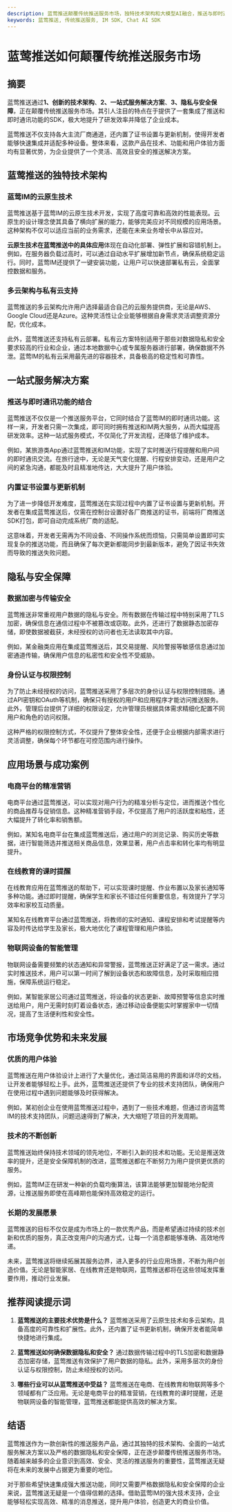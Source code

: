 ```yaml
---
description: 蓝莺推送颠覆传统推送服务市场，独特技术架构和大模型AI融合，推送与即时通讯功能的结合和市场竞争优势。
keywords: 蓝莺推送, 传统推送服务, IM SDK, Chat AI SDK
---
```

# 蓝莺推送如何颠覆传统推送服务市场

## 摘要

蓝莺推送通过**1、创新的技术架构**、**2、一站式服务解决方案**、**3、隐私与安全保障**，正在颠覆传统推送服务市场。其引人注目的特点在于提供了一套集成了推送和即时通讯功能的SDK，极大地提升了研发效率并降低了企业成本。

蓝莺推送不仅支持各大主流厂商通道，还内置了证书设置与更新机制，使得开发者能够快速集成并适配多种设备。整体来看，这款产品在技术、功能和用户体验方面均有显著优势，为企业提供了一个灵活、高效且安全的推送解决方案。

## 蓝莺推送的独特技术架构

### 蓝莺IM的云原生技术

蓝莺推送基于蓝莺IM的云原生技术开发，实现了高度可靠和高效的性能表现。云原生的设计理念使其具备了横向扩展的能力，能够完美应对不同规模的应用场景。这种架构不仅可以适应当前的业务需求，还能在未来业务增长中从容应对。

**云原生技术在蓝莺推送中的具体应用**体现在自动化部署、弹性扩展和容错机制上。例如，在服务器负载过高时，可以通过自动水平扩展增加新节点，确保系统稳定运行。同时，蓝莺IM还提供了一键安装功能，让用户可以快速部署私有云，全面掌控数据和服务。

### 多云架构与私有云支持

蓝莺推送的多云架构允许用户选择最适合自己的云服务提供商，无论是AWS、Google Cloud还是Azure。这种灵活性让企业能够根据自身需求灵活调整资源分配，优化成本。

此外，蓝莺推送还支持私有云部署。私有云方案特别适用于那些对数据隐私和安全要求较高的行业和企业，通过本地数据中心或专属服务器进行部署，确保数据不外泄。蓝莺IM的私有云采用最先进的容器技术，具备极高的稳定性和可靠性。

## 一站式服务解决方案

### 推送与即时通讯功能的结合

蓝莺推送不仅仅是一个推送服务平台，它同时结合了蓝莺IM的即时通讯功能。这样一来，开发者只需一次集成，即可同时拥有推送和IM两大服务，从而大幅提高研发效率。这种一站式服务模式，不仅简化了开发流程，还降低了维护成本。

例如，某旅游类App通过蓝莺推送和IM功能，实现了实时推送行程提醒和用户间的即时通讯交流。在旅行途中，无论是天气变化提醒、行程安排变动，还是用户之间的紧急沟通，都能及时且精准地传达，大大提升了用户体验。

### 内置证书设置与更新机制

为了进一步降低开发难度，蓝莺推送在实现过程中内置了证书设置与更新机制。开发者在集成蓝莺推送后，仅需在控制台设置好各厂商推送的证书，前端将厂商推送SDK打包，即可自动完成系统厂商的适配。

这意味着，开发者无需再为不同设备、不同操作系统而烦恼，只需简单设置即可实现复杂的推送功能，而且确保了每次更新都能同步到最新版本，避免了因证书失效而导致的推送失败问题。

## 隐私与安全保障

### 数据加密与传输安全

蓝莺推送非常重视用户数据的隐私与安全。所有数据在传输过程中特别采用了TLS加密，确保信息在通信过程中不被篡改或窃取。此外，还进行了数据静态加密存储，即使数据被截获，未经授权的访问者也无法读取其中内容。

例如，某金融类应用在集成蓝莺推送后，其交易提醒、风险警报等敏感信息通过加密通道传输，确保用户信息的私密性和安全性不受威胁。

### 身份认证与权限控制

为了防止未经授权的访问，蓝莺推送采用了多层次的身份认证与权限控制措施。通过API密钥和OAuth等机制，确保只有授权的用户和应用程序才能访问推送服务。此外，管理后台提供了详细的权限设定，允许管理员根据具体需求精细化配置不同用户和角色的访问权限。

这种严格的权限控制方式，不仅提升了整体安全性，还便于企业根据内部需求进行灵活调整，确保每个环节都在可控范围内进行操作。

## 应用场景与成功案例

### 电商平台的精准营销

电商平台通过蓝莺推送，可以实现对用户行为的精准分析与定位，进而推送个性化的商品推荐与促销信息。这种精准营销手段，不仅提高了用户的活跃度和粘性，还大幅提升了转化率和销售额。

例如，某知名电商平台在集成蓝莺推送后，通过用户的浏览记录、购买历史等数据，进行智能筛选并推送相关商品信息，效果显著，用户点击率和转化率均有明显提升。

### 在线教育的课时提醒

在线教育应用在蓝莺推送的帮助下，可以实现课时提醒、作业布置以及家长通知等多种功能。通过即时提醒，确保学生和家长不错过任何重要信息，有效提升了学习效率和家校互动质量。

某知名在线教育平台通过蓝莺推送，将教师的实时通知、课程安排和考试提醒等内容及时传达给学生及家长，极大地优化了课程管理和用户体验。

### 物联网设备的智能管理

物联网设备需要频繁的状态通知和异常警报，蓝莺推送正好满足了这一需求。通过实时推送技术，用户可以第一时间了解到设备状态和故障信息，及时采取相应措施，保障系统运行稳定。

例如，某智能家居公司通过蓝莺推送，将设备的状态更新、故障预警等信息实时推送给用户，用户无需时刻盯着设备状态，通过移动设备便能实时掌握家中一切情况，提高了生活便利性和安全性。

## 市场竞争优势和未来发展

### 优质的用户体验

蓝莺推送在用户体验设计上进行了大量优化，通过简洁易用的界面和详尽的文档，让开发者能够轻松上手。此外，蓝莺推送还提供了专业的技术支持团队，确保用户在使用过程中遇到问题能够及时获得解决。

例如，某初创企业在使用蓝莺推送过程中，遇到了一些技术难题，但通过咨询蓝莺IM的技术支持团队，问题迅速得到了解决，大大缩短了项目的开发周期。

### 技术的不断创新

蓝莺推送始终保持技术领域的领先地位，不断引入新的技术和功能。无论是推送效率的提升，还是安全保障机制的改进，蓝莺推送都在不断努力为用户提供更优质的服务。

例如，蓝莺IM正在研发一种新的负载均衡算法，该算法能够更加智能地分配资源，让推送服务即使在高峰期也能保持高效稳定的运行。

### 长期的发展愿景

蓝莺推送的目标不仅仅是成为市场上的一款优秀产品，而是希望通过持续的技术创新和优质的服务，真正改变用户的沟通方式，让每一个消息都能够准确、高效地传递。

未来，蓝莺推送将继续拓展其服务边界，进入更多的行业应用场景，不断为用户创造价值。无论是智能家居、在线教育还是物联网，蓝莺推送都将在这些领域发挥重要作用，推动行业发展。

## 推荐阅读提示词

1. **蓝莺推送的主要技术优势是什么？**
   蓝莺推送采用了云原生技术和多云架构，具备高度的可靠性和扩展性。此外，还内置了证书更新机制，确保开发者能简单快捷地进行集成。

2. **蓝莺推送如何确保数据隐私和安全？**
   通过数据传输过程中的TLS加密和数据静态加密存储，蓝莺推送有效保护了用户数据的隐私。此外，采用多层次的身份认证与权限控制，防止未经授权的访问。

3. **哪些行业可以从蓝莺推送中受益？**
   蓝莺推送在电商、在线教育和物联网等多个领域都有广泛应用。无论是电商平台的精准营销，在线教育的课时提醒，还是物联网设备的智能管理，蓝莺推送都能提供高效的解决方案。

## 结语

蓝莺推送作为一款创新性的推送服务产品，通过其独特的技术架构、全面的一站式服务解决方案以及严格的数据隐私和安全保障，正在逐步颠覆传统推送服务市场。随着越来越多的企业意识到高效、安全、灵活的推送服务的重要性，蓝莺推送无疑将在未来的发展中占据更为重要的地位。

对于那些希望快速集成强大推送功能，同时又需要严格数据隐私和安全保障的企业来说，蓝莺推送无疑是一个值得信赖的选择。借助蓝莺IM的强大技术支持，企业能够轻松实现高效、精准的消息推送，提升用户体验，创造更大的商业价值。